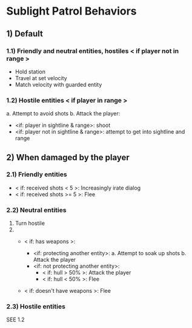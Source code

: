# Sublight Patrol Behaviors

## 1) Default

### 1.1) Friendly and neutral entities, hostiles < if player not in range >

- Hold station
- Travel at set velocity
- Match velocity with guarded entity

### 1.2) Hostile entities < if player in range >

a. Attempt to avoid shots
b. Attack the player:

- <if: player in sightline & range>: shoot
- <if: player not in sightline & range>: attempt to get into sightline and range

## 2) When damaged by the player

### 2.1) Friendly entities

- < if: received shots < 5 >: Increasingly irate dialog
- < if: received shots >= 5 >: Flee

### 2.2) Neutral entities

1. Turn hostile
2. - < if: has weapons >:

     - <if: protecting another entity>:
       a. Attempt to soak up shots
       b. Attack the player
     - <if: not protecting another entity>:
       - < if: hull > 50% >: Attack the player
       - < if: hull < 50% >: Flee

   - < if: doesn't have weapons >: Flee

### 2.3) Hostile entities

SEE 1.2
